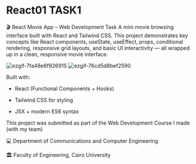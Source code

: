 # React01 TASK1
🎬 React Movie App – Web Development Task
A mini movie browsing interface built with React and Tailwind CSS. This project demonstrates key concepts like React components, useState, useEffect, props, conditional rendering, responsive grid layouts, and basic UI interactivity — all wrapped up in a clean, responsive movie interface.

![ezgif-7fa48e6f926915](https://github.com/user-attachments/assets/bed08cc7-8e1e-47c4-93b0-fdd99ebbfd4f)
![ezgif-76cd5d8bef2590](https://github.com/user-attachments/assets/bce210d7-2502-432b-ad29-ec5c7879d1dd)


Built with:

- React (Functional Components + Hooks)

- Tailwind CSS for styling

- JSX + modern ES6 syntax

This project was submitted as part of the Web Development Course I made (with my team)


💻 Department of Communications and Computer Engineering


🏛️ Faculty of Engineering, Cairo University
